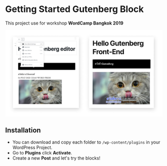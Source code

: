 # Getting Started Gutenberg Block 

This project use for workshop __WordCamp Bangkok 2019__

![Getting Started Gutenberg Block](./image.jpg)

## Installation

- You can download and copy each folder to `/wp-content/plugins` in your WordPress Project.
- Go to __Plugins__ click __Activate__.
- Create a new __Post__ and let's try the blocks!